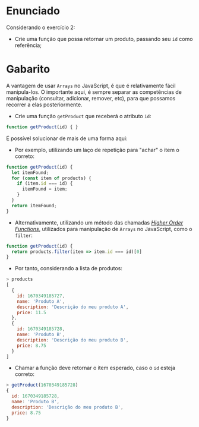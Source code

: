 # Enunciado

Considerando o exercício 2:

- Crie uma função que possa retornar um produto, passando seu `id` como referência;

# Gabarito

A vantagem de usar `Arrays` no JavaScript, é que é relativamente fácil manipula-los.
O importante aqui, é sempre separar as competências de manipulação (consultar, adicionar, remover, etc), para que possamos recorrer a elas posteriormente.

- Crie uma função `getProduct` que receberá o atributo `id`:

```javascript
function getProduct(id) { }
```

É possível solucionar de mais de uma forma aqui:

- Por exemplo, utilizando um laço de repetição para "achar" o item o correto:

```javascript
function getProduct(id) { 
  let itemFound;
  for (const item of products) {
    if (item.id === id) {
      itemFound = item;
    }
  }
  return itemFound;
}
```

- Alternativamente, utilizando um método das chamadas [*Higher Order Functions*](https://medium.com/orangejuicefc/higher-order-functions-no-javascript-cce3b9aab426), utilizados para manipulação de `Arrays` no JavaScript, como o `filter`:

```javascript
function getProduct(id) { 
  return products.filter(item => item.id === id)[0]
}
```

- Por tanto, considerando a lista de produtos:

```javascript
> products
[
  {
    id: 1670349185727,
    name: 'Produto A',
    description: 'Descrição do meu produto A',
    price: 11.5
  },
  {
    id: 1670349185728,
    name: 'Produto B',
    description: 'Descrição do meu produto B',
    price: 8.75
  }
]
```

- Chamar a função deve retornar o item esperado, caso o `id` esteja correto:

```javascript
> getProduct(1670349185728)
{
  id: 1670349185728,
  name: 'Produto B',
  description: 'Descrição do meu produto B',
  price: 8.75
}
```